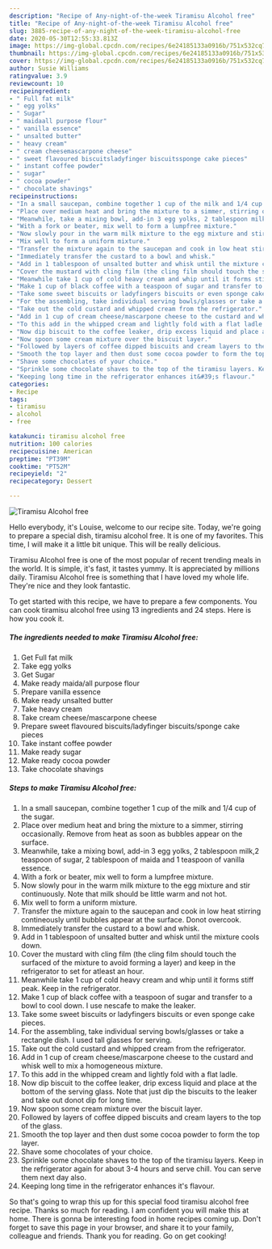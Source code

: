 ```yaml
---
description: "Recipe of Any-night-of-the-week Tiramisu Alcohol free"
title: "Recipe of Any-night-of-the-week Tiramisu Alcohol free"
slug: 3885-recipe-of-any-night-of-the-week-tiramisu-alcohol-free
date: 2020-05-30T12:55:33.813Z
image: https://img-global.cpcdn.com/recipes/6e24185133a0916b/751x532cq70/tiramisu-alcohol-free-recipe-main-photo.jpg
thumbnail: https://img-global.cpcdn.com/recipes/6e24185133a0916b/751x532cq70/tiramisu-alcohol-free-recipe-main-photo.jpg
cover: https://img-global.cpcdn.com/recipes/6e24185133a0916b/751x532cq70/tiramisu-alcohol-free-recipe-main-photo.jpg
author: Susie Williams
ratingvalue: 3.9
reviewcount: 10
recipeingredient:
- " Full fat milk"
- " egg yolks"
- " Sugar"
- " maidaall purpose flour"
- " vanilla essence"
- " unsalted butter"
- " heavy cream"
- " cream cheesemascarpone cheese"
- " sweet flavoured biscuitsladyfinger biscuitssponge cake pieces"
- " instant coffee powder"
- " sugar"
- " cocoa powder"
- " chocolate shavings"
recipeinstructions:
- "In a small saucepan, combine together 1 cup of the milk and 1/4 cup of the sugar."
- "Place over medium heat and bring the mixture to a simmer, stirring occasionally. Remove from heat as soon as bubbles appear on the surface."
- "Meanwhile, take a mixing bowl, add-in 3 egg yolks, 2 tablespoon milk,2 teaspoon of sugar, 2 tablespoon of maida and 1 teaspoon of vanilla essence."
- "With a fork or beater, mix well to form a lumpfree mixture."
- "Now slowly pour in the warm milk mixture to the egg mixture and stir continuously. Note that milk should be little warm and not hot."
- "Mix well to form a uniform mixture."
- "Transfer the mixture again to the saucepan and cook in low heat stirring contineously until bubbles appear at the surface. Donot overcook."
- "Immediately transfer the custard to a bowl and whisk."
- "Add in 1 tablespoon of unsalted butter and whisk until the mixture cools down."
- "Cover the mustard with cling film (the cling film should touch the surfaced of the mixture to avoid forming a layer) and keep in the refrigerator to set for atleast an hour."
- "Meanwhile take 1 cup of cold heavy cream and whip until it forms stiff peak. Keep in the refrigerator."
- "Make 1 cup of black coffee with a teaspoon of sugar and transfer to a bowl to cool down. I use nescafe to make the leaker."
- "Take some sweet biscuits or ladyfingers biscuits or even sponge cake pieces."
- "For the assembling, take individual serving bowls/glasses or take a rectangle dish. I used tall glasses for serving."
- "Take out the cold custard and whipped cream from the refrigerator."
- "Add in 1 cup of cream cheese/mascarpone cheese to the custard and whisk well to mix a homogeneous mixture."
- "To this add in the whipped cream and lightly fold with a flat ladle."
- "Now dip biscuit to the coffee leaker, drip excess liquid and place at the bottom of the serving glass. Note that just dip the biscuits to the leaker and take out donot dip for long time."
- "Now spoon some cream mixture over the biscuit layer."
- "Followed by layers of coffee dipped biscuits and cream layers to the top of the glass."
- "Smooth the top layer and then dust some cocoa powder to form the top layer."
- "Shave some chocolates of your choice."
- "Sprinkle some chocolate shaves to the top of the tiramisu layers. Keep in the refrigerator again for about 3-4 hours and serve chill. You can serve them next day also."
- "Keeping long time in the refrigerator enhances it&#39;s flavour."
categories:
- Recipe
tags:
- tiramisu
- alcohol
- free

katakunci: tiramisu alcohol free 
nutrition: 100 calories
recipecuisine: American
preptime: "PT39M"
cooktime: "PT52M"
recipeyield: "2"
recipecategory: Dessert

---
```



![Tiramisu Alcohol free](https://img-global.cpcdn.com/recipes/6e24185133a0916b/751x532cq70/tiramisu-alcohol-free-recipe-main-photo.jpg)

Hello everybody, it's Louise, welcome to our recipe site. Today, we're going to prepare a special dish, tiramisu alcohol free. It is one of my favorites. This time, I will make it a little bit unique. This will be really delicious.

Tiramisu Alcohol free is one of the most popular of recent trending meals in the world. It is simple, it's fast, it tastes yummy. It is appreciated by millions daily. Tiramisu Alcohol free is something that I have loved my whole life. They're nice and they look fantastic.




To get started with this recipe, we have to prepare a few components. You can cook tiramisu alcohol free using 13 ingredients and 24 steps. Here is how you cook it.

<!--inarticleads1-->

##### The ingredients needed to make Tiramisu Alcohol free:

1. Get  Full fat milk
1. Take  egg yolks
1. Get  Sugar
1. Make ready  maida/all purpose flour
1. Prepare  vanilla essence
1. Make ready  unsalted butter
1. Take  heavy cream
1. Take  cream cheese/mascarpone cheese
1. Prepare  sweet flavoured biscuits/ladyfinger biscuits/sponge cake pieces
1. Take  instant coffee powder
1. Make ready  sugar
1. Make ready  cocoa powder
1. Take  chocolate shavings




<!--inarticleads2-->

##### Steps to make Tiramisu Alcohol free:

1. In a small saucepan, combine together 1 cup of the milk and 1/4 cup of the sugar.
1. Place over medium heat and bring the mixture to a simmer, stirring occasionally. Remove from heat as soon as bubbles appear on the surface.
1. Meanwhile, take a mixing bowl, add-in 3 egg yolks, 2 tablespoon milk,2 teaspoon of sugar, 2 tablespoon of maida and 1 teaspoon of vanilla essence.
1. With a fork or beater, mix well to form a lumpfree mixture.
1. Now slowly pour in the warm milk mixture to the egg mixture and stir continuously. Note that milk should be little warm and not hot.
1. Mix well to form a uniform mixture.
1. Transfer the mixture again to the saucepan and cook in low heat stirring contineously until bubbles appear at the surface. Donot overcook.
1. Immediately transfer the custard to a bowl and whisk.
1. Add in 1 tablespoon of unsalted butter and whisk until the mixture cools down.
1. Cover the mustard with cling film (the cling film should touch the surfaced of the mixture to avoid forming a layer) and keep in the refrigerator to set for atleast an hour.
1. Meanwhile take 1 cup of cold heavy cream and whip until it forms stiff peak. Keep in the refrigerator.
1. Make 1 cup of black coffee with a teaspoon of sugar and transfer to a bowl to cool down. I use nescafe to make the leaker.
1. Take some sweet biscuits or ladyfingers biscuits or even sponge cake pieces.
1. For the assembling, take individual serving bowls/glasses or take a rectangle dish. I used tall glasses for serving.
1. Take out the cold custard and whipped cream from the refrigerator.
1. Add in 1 cup of cream cheese/mascarpone cheese to the custard and whisk well to mix a homogeneous mixture.
1. To this add in the whipped cream and lightly fold with a flat ladle.
1. Now dip biscuit to the coffee leaker, drip excess liquid and place at the bottom of the serving glass. Note that just dip the biscuits to the leaker and take out donot dip for long time.
1. Now spoon some cream mixture over the biscuit layer.
1. Followed by layers of coffee dipped biscuits and cream layers to the top of the glass.
1. Smooth the top layer and then dust some cocoa powder to form the top layer.
1. Shave some chocolates of your choice.
1. Sprinkle some chocolate shaves to the top of the tiramisu layers. Keep in the refrigerator again for about 3-4 hours and serve chill. You can serve them next day also.
1. Keeping long time in the refrigerator enhances it&#39;s flavour.




So that's going to wrap this up for this special food tiramisu alcohol free recipe. Thanks so much for reading. I am confident you will make this at home. There is gonna be interesting food in home recipes coming up. Don't forget to save this page in your browser, and share it to your family, colleague and friends. Thank you for reading. Go on get cooking!
